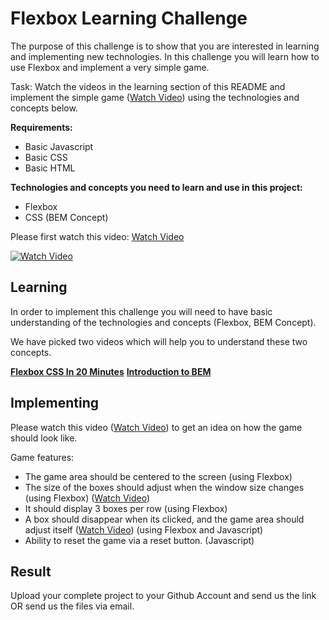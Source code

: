 # Flexbox Learning Challenge

The purpose of this challenge is to show that you are interested in learning and implementing new technologies.
In this challenge you will learn how to use Flexbox and implement a very simple game.

Task: Watch the videos in the learning section of this README and implement the simple
game ([Watch Video](https://www.youtube.com/watch?v=JxrJB10kuj4)) using the technologies and concepts below.

**Requirements:**
- Basic Javascript
- Basic CSS
- Basic HTML

**Technologies and concepts you need to learn and use in this project:**
- Flexbox
- CSS (BEM Concept)

Please first watch this video: [Watch Video](https://www.youtube.com/watch?v=JxrJB10kuj4)

[![Watch Video](http://img.youtube.com/vi/JxrJB10kuj4/0.jpg)](https://www.youtube.com/watch?v=JxrJB10kuj4)


## Learning

In order to implement this challenge you will need to have basic understanding
of the technologies and concepts (Flexbox, BEM Concept).

We have picked two videos which will help you to understand these two concepts.

**[Flexbox CSS In 20 Minutes](https://www.youtube.com/watch?v=JJSoEo8JSnc)**
**[Introduction to BEM](https://www.youtube.com/watch?v=IO-4Z32O--c)**

## Implementing
Please watch this video ([Watch Video](https://www.youtube.com/watch?v=JxrJB10kuj4)) to get an idea on how the game should look like.

Game features:

- The game area should be centered to the screen (using Flexbox)
- The size of the boxes should adjust when the window size changes (using Flexbox) ([Watch Video](https://www.youtube.com/watch?v=JxrJB10kuj4))
- It should display 3 boxes per row (using Flexbox)
- A box should disappear when its clicked, and the game area should adjust itself ([Watch Video](https://www.youtube.com/watch?v=JxrJB10kuj4)) (using Flexbox and Javascript)
- Ability to reset the game via a reset button. (Javascript)

## Result

Upload your complete project to your Github Account and send us the link OR send us the files via email.

